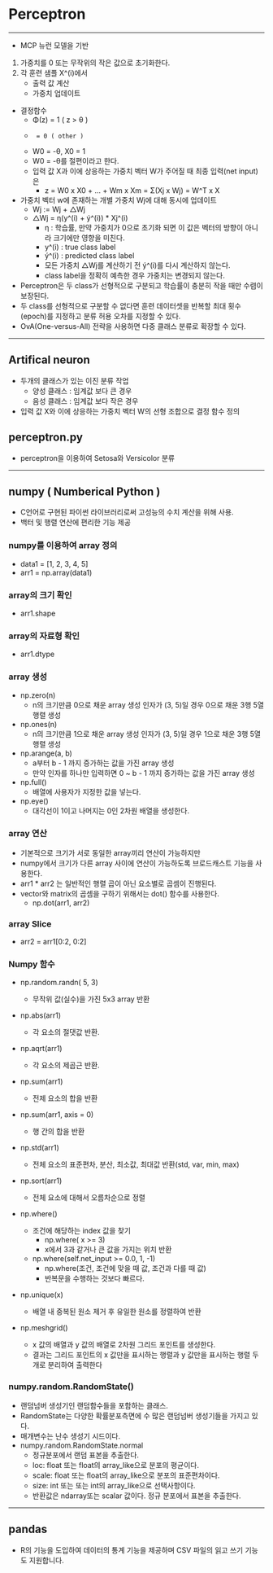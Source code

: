 # Perceptron
***
- MCP 뉴런 모델을 기반
1. 가중치를 0 또는 무작위의 작은 값으로 초기화한다.
2. 각 훈련 샘플 X^(i)에서
    + 출력 값 계산
    + 가중치 업데이트
- 결정함수    
    + Φ(z) = 1 ( z > θ )
    +      = 0 ( other )
    + W0 = -θ, X0 = 1
    + W0 = -θ를 절편이라고 한다.
    + 입력 값 X과 이에 상응하는 가중치 벡터 W가 주어질 때 최종 입력(net input)은
        * z = W0 x X0 + ... + Wm x Xm = Σ(Xj x Wj) = W^T x X
- 가중치 벡터 w에 존재하는 개별 가중치 Wj에 대해 동시에 업데이트
    + Wj := Wj + △Wj
    + △Wj = η(y^(i) + ý^(i)) * Xj^(i)
        * η : 학습률, 만약 가중치가 0으로 초기화 되면 이 값은 벡터의 방향이 아니라 크기에만 영향을 미친다.
        * y^(i) : true class label 
        * ý^(i) : predicted class label
        * 모든 가중치 △Wj를 계산하기 전 ý^(i)를 다시 계산하지 않는다.
        * class label을 정확히 예측한 경우 가중치는 변경되지 않는다.
- Perceptron은 두 class가 선형적으로 구분되고 학습률이 충분히 작을 때만 수렴이 보장된다.
- 두 class를 선형적으로 구분할 수 없다면 훈련 데이터셋을 반복할 최대 횟수(epoch)를 지정하고 분류 허용 오차를 지정할 수 있다.
- OvA(One-versus-All) 전략을 사용하면 다중 클래스 분류로 확장할 수 있다.

***
## Artifical neuron
- 두개의 클래스가 있는 이진 분류 작업
    + 양성 클래스 : 임계값 보다 큰 경우
    + 음성 클래스 : 임계값 보다 작은 경우
- 입력 값 X와 이에 상응하는 가중치 벡터 W의 선형 조합으로 결정 함수 정의

## perceptron.py
- perceptron을 이용하여 Setosa와 Versicolor 분류

***
## numpy ( Numberical Python )
- C언어로 구현된 파이썬 라이브러리로써 고성능의 수치 계산을 위해 사용.
- 백터 및 행렬 연산에 편리한 기능 제공

### numpy를 이용하여 array 정의
- data1 = [1, 2, 3, 4, 5]
- arr1 = np.array(data1)

### array의 크기 확인
- arr1.shape

### array의 자료형 확인
- arr1.dtype

### array 생성
- np.zero(n) 
    + n의 크기만큼 0으로 채운 array 생성 인자가 (3, 5)일 경우 0으로 채운 3행 5열 행렬 생성 
- np.ones(n) 
    + n의 크기만큼 1으로 채운 array 생성 인자가 (3, 5)일 경우 1으로 채운 3행 5열 행렬 생성 
- np.arange(a, b)
    + a부터 b - 1 까지 증가하는 값을 가진 array 생성
    + 만약 인자를 하나만 입력하면 0 ~ b - 1 까지 증가하는 값을 가진 array 생성
- np.full()
    + 배열에 사용자가 지정한 값을 넣는다.
- np.eye()
    + 대각선이 1이고 나머지는 0인 2차원 배열을 생성한다.

### array 연산
- 기본적으로 크기가 서로 동일한 array끼리 연산이 가능하지만
- numpy에서 크기가 다른 array 사이에 연산이 가능하도록 브로드캐스트 기능을 사용한다.
- arr1 * arr2 는 일반적인 행렬 곱이 아닌 요소별로 곱셈이 진행된다.
- vector와 matrix의 곱셈을 구하기 위해서는 dot() 함수를 사용한다.
    + np.dot(arr1, arr2)

### array Slice
- arr2 = arr1[0:2, 0:2]

### Numpy 함수
- np.random.randn( 5, 3) 
    + 무작위 값(실수)을 가진 5x3 array 반환

- np.abs(arr1)
    + 각 요소의 절댓값 반환.

- np.aqrt(arr1)
    + 각 요소의 제곱근 반환.

- np.sum(arr1)
    + 전제 요소의 합을 반환

- np.sum(arr1, axis = 0)
    + 행 간의 합을 반환

- np.std(arr1)
    + 전체 요소의 표준편차, 분산, 최소값, 최대값 반환(std, var, min, max)

- np.sort(arr1)
    + 전체 요소에 대해서 오름차순으로 정렬

- np.where()
    + 조건에 해당하는 index 값을 찾기
        * np.where( x >= 3)
        * x에서 3과 같거나 큰 값을 가지는 위치 반환
    + np.where(self.net_input >= 0.0, 1, -1)
        * np.where(조건, 조건에 맞을 때 값, 조건과 다를 때 값)
        * 반복문을 수행하는 것보다 빠르다.
- np.unique(x) 
    + 배열 내 중복된 원소 제거 후 유일한 원소를 정렬하여 반환
- np.meshgrid()
    + x 값의 배열과 y 값의 배열로 2차원 그리드 포인트를 생성한다.
    + 결과는 그리드 포인트의 x 값만을 표시하는 행렬과 y 값만을 표시하는 행렬 두 개로 분리하여 출력한다

### numpy.random.RandomState()
-  랜덤넘버 생성기인 랜덤함수들을 포함하는 클래스.
-  RandomState는 다양한 확률분포측면에 수 많은 랜덤넘버 생성기들을 가지고 있다.
-  매개변수는 난수 생성기 시드이다.
-  numpy.random.RandomState.normal
    + 정규분포에서 랜덤 표본을 추출한다.
    + loc: float 또는 float의 array_like으로 분포의 평균이다.
    + scale: float 또는 float의 array_like으로 분포의 표준편차이다. 
    + size: int 또는 또는 int의 array_like으로 선택사항이다. 
    + 반환값은 ndarray또는 scalar 값이다. 정규 분포에서 표본을 추출한다.


***
## pandas
- R의 기능을 도입하여 데이터의 통계 기능을 제공하며 CSV 파일의 읽고 쓰기 기능도 지원합니다.